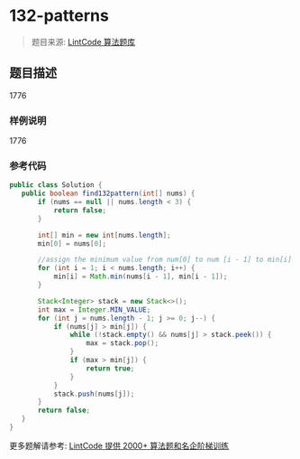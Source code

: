 # 132-patterns
 > 题目来源: [LintCode 算法题库](https://www.lintcode.com/problem/132-patterns/?utm_source=sc-github-wzz)
 ## 题目描述
 1776
 ### 样例说明
 1776
 ### 参考代码
 ```java
public class Solution {
    public boolean find132pattern(int[] nums) {
        if (nums == null || nums.length < 3) {
            return false;
        }

        int[] min = new int[nums.length];
        min[0] = nums[0];

        //assign the minimum value from num[0] to num [i - 1] to min[i]
        for (int i = 1; i < nums.length; i++) {
            min[i] = Math.min(nums[i - 1], min[i - 1]);
        }

        Stack<Integer> stack = new Stack<>();
        int max = Integer.MIN_VALUE;
        for (int j = nums.length - 1; j >= 0; j--) {
            if (nums[j] > min[j]) {
                while (!stack.empty() && nums[j] > stack.peek()) {
                    max = stack.pop();
                }
                if (max > min[j]) {
                    return true;
                }
            }
            stack.push(nums[j]);
        }
        return false;
    }
}
```
 更多题解请参考: [LintCode 提供 2000+ 算法题和名企阶梯训练](https://www.lintcode.com/problem/?utm_source=sc-github-wzz)